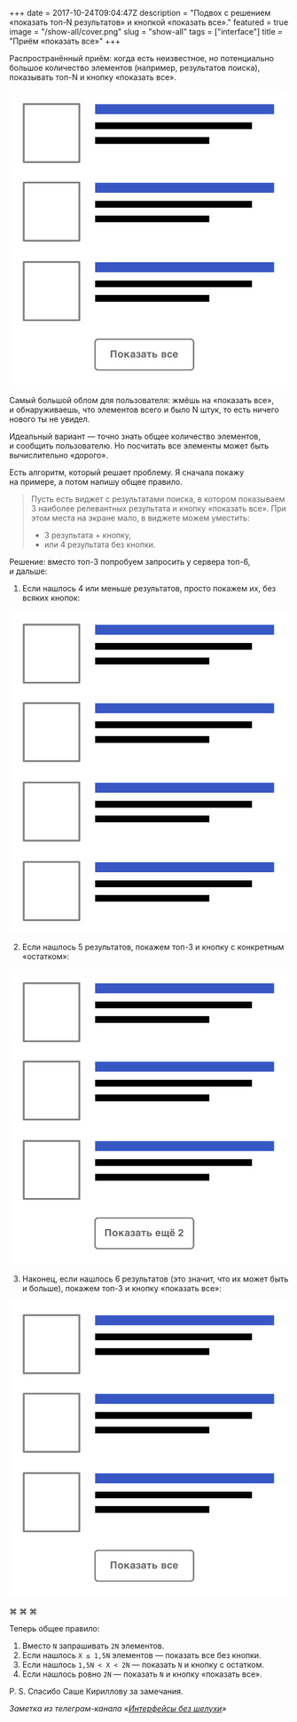 +++
date = 2017-10-24T09:04:47Z
description = "Подвох с решением «показать топ-N результатов» и кнопкой «показать все»."
featured = true
image = "/show-all/cover.png"
slug = "show-all"
tags = ["interface"]
title = "Приём «показать все»"
+++

Распространённый приём: когда есть неизвестное, но потенциально большое количество элементов (например, результатов поиска), показывать топ-N и кнопку «показать все».

<div class="row">
<div class="col-xs-12 col-sm-8 col-md-6">
  <img alt="Показать все" src="show-all-1.png">
</div>
</div>

Самый большой облом для пользователя: жмёшь на «показать все», и обнаруживаешь, что элементов всего и было N штук, то есть ничего нового ты не увидел.

Идеальный вариант — точно знать общее количество элементов, и сообщить пользователю. Но посчитать все элементы может быть вычислительно «дорого».

Есть алгоритм, который решает проблему. Я сначала покажу на примере, а потом напишу общее правило.

> Пусть есть виджет с результатами поиска, в котором показываем 3 наиболее релевантных результата и кнопку «показать все». При этом места на экране мало, в виджете можем уместить:
> - 3 результата + кнопку,
> - или 4 результата без кнопки.

Решение: вместо топ-3 попробуем запросить у сервера топ-6, и дальше:

1. Если нашлось 4 или меньше результатов, просто покажем их, без всяких кнопок:

<div class="row">
<div class="col-xs-12 col-sm-8 col-md-6">
  <img alt="Показать без кнопки" src="show-without-button-1.png">
</div>
</div>

2. Если нашлось 5 результатов, покажем топ-3 и кнопку с конкретным «остатком»:

<div class="row">
<div class="col-xs-12 col-sm-8 col-md-6">
  <img alt="Показать с остатком" src="show-more-1.png">
</div>
</div>

3. Наконец, если нашлось 6 результатов (это значит, что их может быть и больше), покажем топ-3 и кнопку «показать все»:

<div class="row">
<div class="col-xs-12 col-sm-8 col-md-6">
  <img alt="Показать все" src="show-all-1.png">
</div>
</div>

<p class="align-center">⌘ ⌘ ⌘</p>

Теперь общее правило:

1. Вместо `N` запрашивать `2N` элементов.
2. Если нашлось `X ≤ 1,5N` элементов — показать все без кнопки.
3. Если нашлось `1,5N < X < 2N` — показать `N` и кнопку с остатком.
4. Если нашлось ровно `2N` — показать `N` и кнопку «показать все».

P. S. Спасибо Саше Кириллову за замечания.

<div class="row">
<div class="col-xs-12 col-sm-10 col-md-8"><p><em>Заметка из телеграм-канала <span class="nowrap"><i class="fa fa-star-o color-sin"></i> «<a href="https://t.me/dangry">Интерфейсы без шелухи</a>»</span></em></p></div>
</div>

